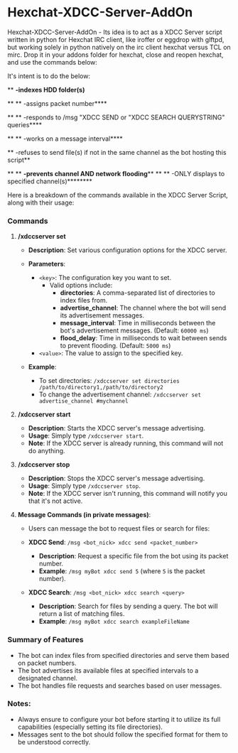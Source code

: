 # Hexchat-XDCC-Server-AddOn
Hexchat-XDCC-Server-AddOn - Its idea is to act as a XDCC Server script written in python for Hexchat IRC client, like iroffer or eggdrop with glftpd, but working solely in python natively on the irc client hexchat versus TCL on mirc. Drop it in your addons folder for hexchat, close and reopen hexchat, and use the commands below:

It's intent is to do the below:

**      **-indexes HDD folder(s)**
      
  **  **  -assigns packet number****
      
**    **  -responds to /msg <BOT-SCRIPT-IRC-NAME> "XDCC SEND <packet number> or "XDCC SEARCH QUERYSTRING" queries****
      
**     ** -works on a message interval****
      
**      -refuses to send file(s) if not in the same channel as the bot hosting this script**
      
   ** **  **-prevents channel AND network flooding****
      **
    **  -ONLY displays to specified channel(s)********

Here is a breakdown of the commands available in the XDCC Server Script, along with their usage:

### Commands

1. **/xdccserver set <key> <value>**
   - **Description**: Set various configuration options for the XDCC server.
   - **Parameters**:
     - `<key>`: The configuration key you want to set. 
       - Valid options include:
         - **directories**: A comma-separated list of directories to index files from.
         - **advertise_channel**: The channel where the bot will send its advertisement messages.
         - **message_interval**: Time in milliseconds between the bot's advertisement messages. (Default: `60000 ms`)
         - **flood_delay**: Time in milliseconds to wait between sends to prevent flooding. (Default: `5000 ms`)
     - `<value>`: The value to assign to the specified key.

   - **Example**:
     - To set directories: `/xdccserver set directories /path/to/directory1,/path/to/directory2`
     - To change the advertisement channel: `/xdccserver set advertise_channel #mychannel`

2. **/xdccserver start**
   - **Description**: Starts the XDCC server's message advertising.
   - **Usage**: Simply type `/xdccserver start`.
   - **Note**: If the XDCC server is already running, this command will not do anything.

3. **/xdccserver stop**
   - **Description**: Stops the XDCC server's message advertising.
   - **Usage**: Simply type `/xdccserver stop`.
   - **Note**: If the XDCC server isn't running, this command will notify you that it's not active.

4. **Message Commands (in private messages)**:
   - Users can message the bot to request files or search for files:
   
   - **XDCC Send**: `/msg <bot_nick> xdcc send <packet_number>`
     - **Description**: Request a specific file from the bot using its packet number.
     - **Example**: `/msg myBot xdcc send 5` (where `5` is the packet number).

   - **XDCC Search**: `/msg <bot_nick> xdcc search <query>`
     - **Description**: Search for files by sending a query. The bot will return a list of matching files.
     - **Example**: `/msg myBot xdcc search exampleFileName`

### Summary of Features
- The bot can index files from specified directories and serve them based on packet numbers.
- The bot advertises its available files at specified intervals to a designated channel.
- The bot handles file requests and searches based on user messages.

### Notes:
- Always ensure to configure your bot before starting it to utilize its full capabilities (especially setting its file directories).
- Messages sent to the bot should follow the specified format for them to be understood correctly. 
